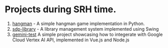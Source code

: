 # Projects during SRH time.

1. [hangman](./srh/hangman) - A simple hangman game implementation in Python.
2. [sdp-library](https://github.com/Alex-exy/srh-sdp) - A library management system implemented using Swing
3. [gemini-test](https://github.com/pkunray/gemini-test) A simple project showcasing how to integerate with Google Cloud Vertex AI API, implemented in Vue.js and Node.js
